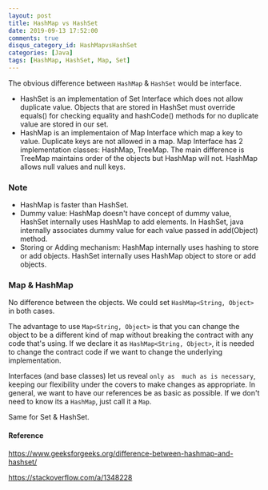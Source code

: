 ```yaml
---
layout: post
title: HashMap vs HashSet
date: 2019-09-13 17:52:00
comments: true
disqus_category_id: HashMapvsHashSet
categories: [Java]
tags: [HashMap, HashSet, Map, Set]
---
```


The obvious difference between `HashMap` & `HashSet` would be interface.

- HashSet is an implementation of Set Interface which does not allow duplicate value. Objects that are stored in HashSet must override equals() for checking equality and hashCode() methods for no duplicate value are stored in our set.
- HashMap is an implementaion of Map Interface which map a key to value. Duplicate keys are not allowed in a map. Map Interface has 2 implementation classes: HashMap, TreeMap. The main difference is TreeMap maintains order of the objects but HashMap will not. HashMap allows null values and null keys.

### Note

- HashMap is faster than HashSet.
- Dummy value: HashMap doesn't have concept of dummy value, HashSet internally uses HashMap to add elements. In HashSet, java internally associates dummy value for each value passed in add(Object) method.
- Storing or Adding mechanism: HashMap internally uses hashing to store or add objects. HashSet internally uses HashMap object to store or add objects.

### Map & HashMap

No difference between the objects. We could set `HashMap<String, Object>` in both cases.

The advantage to use `Map<String, Object>` is that you can change the object to be a different kind of map without breaking the contract with any code that's using. If we declare it as `HashMap<String, Object>`, it is needed to change the contract code if we want to change the underlying implementation.

Interfaces (and base classes) let us reveal `only as  much as is necessary`, keeping our flexibility under the covers to make changes as appropriate. In general, we want to have our references be as basic as possible. If we don't need to know its a `HashMap`, just call it a `Map`.

Same for Set & HashSet.

#### Reference

https://www.geeksforgeeks.org/difference-between-hashmap-and-hashset/

https://stackoverflow.com/a/1348228